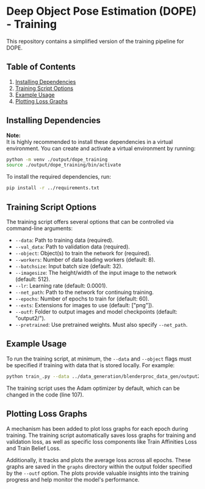 # Deep Object Pose Estimation (DOPE) - Training

This repository contains a simplified version of the training pipeline for DOPE.

## Table of Contents
1. [Installing Dependencies](#installing-dependencies)
2. [Training Script Options](#training-script-options)
3. [Example Usage](#example-usage)
4. [Plotting Loss Graphs](#plotting-loss-graphs)

## Installing Dependencies

**Note:**  
It is highly recommended to install these dependencies in a virtual environment. You can create and activate a virtual environment by running:

```bash
python -m venv ./output/dope_training
source ./output/dope_training/bin/activate
```

To install the required dependencies, run:

```bash
pip install -r ../requirements.txt
```

## Training Script Options

The training script offers several options that can be controlled via command-line arguments:

- `--data`: Path to training data (required).
- `--val_data`: Path to validation data (required).
- `--object`: Object(s) to train the network for (required).
- `--workers`: Number of data loading workers (default: 8).
- `--batchsize`: Input batch size (default: 32).
- `--imagesize`: The height/width of the input image to the network (default: 512).
- `--lr`: Learning rate (default: 0.0001).
- `--net_path`: Path to the network for continuing training.
- `--epochs`: Number of epochs to train for (default: 60).
- `--exts`: Extensions for images to use (default: ["png"]).
- `--outf`: Folder to output images and model checkpoints (default: "output2/").
- `--pretrained`: Use pretrained weights. Must also specify `--net_path`.

## Example Usage

To run the training script, at minimum, the `--data` and `--object` flags must be specified if training with data that is stored locally. For example:

```bash
python train_.py --data ../data_generation/blenderproc_data_gen/output2/dataset --val_data ../data_generation/blenderproc_data_gen/output2/valset --object brick_duplo_2x4_jaune --epochs 200 --batchsize 32
```

The training script uses the Adam optimizer by default, which can be changed in the code (line 107).

## Plotting Loss Graphs

A mechanism has been added to plot loss graphs for each epoch during training. The training script automatically saves loss graphs for training and validation loss, as well as specific loss components like Train Affinities Loss and Train Belief Loss.

Additionally, it tracks and plots the average loss across all epochs. These graphs are saved in the `graphs` directory within the output folder specified by the `--outf` option. The plots provide valuable insights into the training progress and help monitor the model's performance.